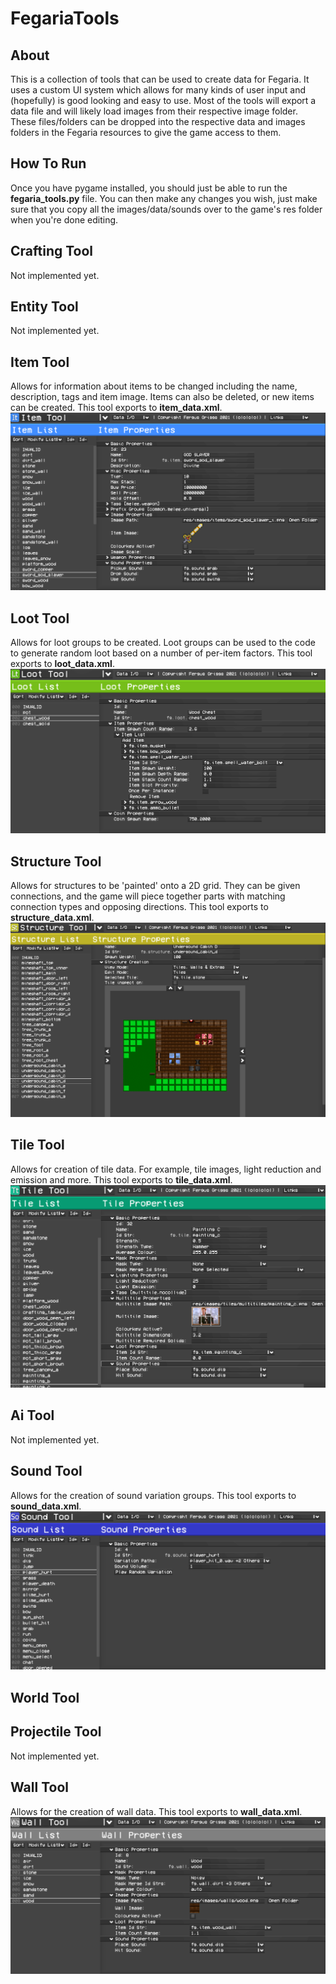 # FegariaTools

## About
This is a collection of tools that can be used to create data for Fegaria. It uses a custom UI system which allows for many kinds of user input and (hopefully) is good looking and easy to use. Most of the tools will export a data file and will likely load images from their respective image folder. These files/folders can be dropped into the respective data and images folders in the Fegaria resources to give the game access to them.

## How To Run
Once you have pygame installed, you should just be able to run the **fegaria_tools.py** file. You can then make any changes you wish, just make sure that you copy all the images/data/sounds over to the game's res folder when you're done editing.

## Crafting Tool
Not implemented yet.
## Entity Tool
Not implemented yet.
## Item Tool
Allows for information about items to be changed including the name, description, tags and item image. Items can also be deleted, or new items can be created. This tool exports to **item_data.xml**.
![Item Tool Screenshot](res/images/screenshots/item_tool_screenshot.png)
## Loot Tool
Allows for loot groups to be created. Loot groups can be used to the code to generate random loot based on a number of per-item factors. This tool exports to **loot_data.xml**.
![Loot Tool Screenshot](res/images/screenshots/loot_tool_screenshot.png)
## Structure Tool
Allows for structures to be 'painted' onto a 2D grid. They can be given connections, and the game will piece together parts with matching connection types and opposing directions. This tool exports to **structure_data.xml**.
![Structure Tool Screenshot](res/images/screenshots/structure_tool_screenshot.png)
## Tile Tool
Allows for creation of tile data. For example, tile images, light reduction and emission and more. This tool exports to **tile_data.xml**.
![Tile Tool Screenshot](res/images/screenshots/tile_tool_screenshot.png)
## Ai Tool
Not implemented yet.
## Sound Tool
Allows for the creation of sound variation groups. This tool exports to **sound_data.xml**.
![Sound Tool Screenshot](res/images/screenshots/sound_tool_screenshot.png)
## World Tool
## Projectile Tool
Not implemented yet.
## Wall Tool
Allows for the creation of wall data. This tool exports to **wall_data.xml**.
![Wall Tool Screenshot](res/images/screenshots/wall_tool_screenshot.png)
